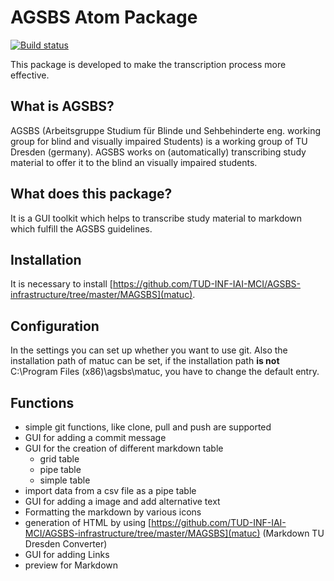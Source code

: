 # AGSBS Atom Package
[![Build status](https://travis-ci.org/TUD-INF-IAI-MCI/agsbs_atom_package.svg?branch=master)](https://travis-ci.org/TUD-INF-IAI-MCI/agsbs_atom_package?branch=master)

This package is developed to make the transcription process more effective. 

## What is AGSBS?

AGSBS (Arbeitsgruppe Studium für Blinde und Sehbehinderte eng. working group for blind and visually impaired Students) is a working group of TU Dresden (germany). AGSBS works on (automatically) transcribing study material to offer it to the blind an visually impaired students.

## What does this package?
It is a GUI toolkit which helps to transcribe study material to markdown which fulfill the AGSBS guidelines.

## Installation
It is necessary to install [https://github.com/TUD-INF-IAI-MCI/AGSBS-infrastructure/tree/master/MAGSBS](matuc).

## Configuration
In the settings you can set up whether you want to use git.
Also the installation path of matuc can be set, if the installation path **is not** C:\\Program Files (x86)\\agsbs\\matuc, you have to change the default entry.

## Functions
- simple git functions, like clone, pull and push are supported
- GUI for adding a commit message
- GUI for the creation of different markdown table
  - grid table
  - pipe table
  - simple table
- import data from a csv file as a pipe table
- GUI for adding a image and add alternative text
- Formatting the markdown by various icons
- generation of HTML by using [https://github.com/TUD-INF-IAI-MCI/AGSBS-infrastructure/tree/master/MAGSBS](matuc) (Markdown TU Dresden Converter)
- GUI for adding Links
- preview for Markdown
